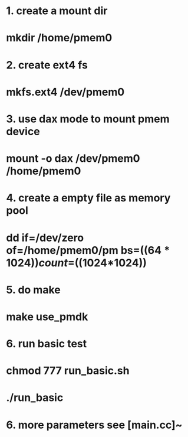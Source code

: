 # 1. create a mount dir
# mkdir /home/pmem0

# 2. create ext4 fs
# mkfs.ext4 /dev/pmem0

# 3. use dax mode to mount pmem device
# mount -o dax /dev/pmem0 /home/pmem0

# 4. create a empty file as memory pool
# dd if=/dev/zero of=/home/pmem0/pm bs=$((64*1024)) count=$((1024*1024))

# 5. do make
# make use_pmdk

# 6. run basic test
# chmod 777 run_basic.sh
# ./run_basic

# 6. more parameters see [main.cc]~
